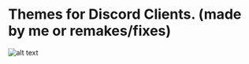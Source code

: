 # Themes for Discord Clients. (made by me or remakes/fixes)
![alt text](https://cdn.discordapp.com/attachments/1253049073871884369/1353897923980558429/vencord.png?ex=67e35333&is=67e201b3&hm=65c635fd4abb5030b319879b2cca9a0bf898c80b2f49a90c6504f48de171efc4& "Logo Title Text 1")
